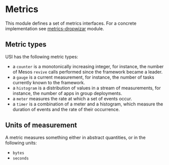 # Metrics

This module defines a set of metrics interfaces. For a concrete implementation 
see [metrics-dropwizar](http://github.com/mesosphere/use/metrics-dropwizard) 
module. 

## Metric types

USI has the following metric types:

* a `counter` is a monotonically increasing integer, for instance, the
  number of Mesos `revive` calls performed since the framework became
  a leader.
* a `gauge` is a current measurement, for instance, the number of tasks
  currently known to the framework.
* a `histogram` is a distribution of values in a stream of measurements,
  for instance, the number of apps in group deployments.
* a `meter` measures the rate at which a set of events occur.
* a `timer` is a combination of a meter and a histogram, which measure
  the duration of events and the rate of their occurrence.

## Units of measurement

A metric measures something either in abstract quantities, or in the
following units:

* `bytes`
* `seconds`
